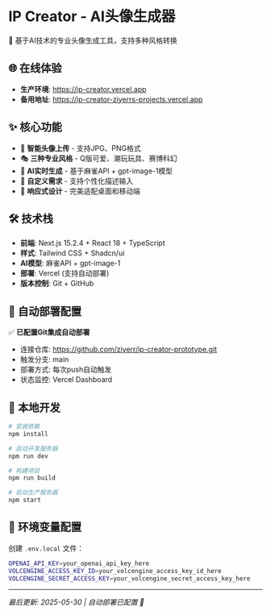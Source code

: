 # IP Creator - AI头像生成器

🎨 基于AI技术的专业头像生成工具，支持多种风格转换

## 🌐 在线体验
- **生产环境**: https://ip-creator.vercel.app
- **备用地址**: https://ip-creator-ziyerrs-projects.vercel.app

## ✨ 核心功能
- 📸 **智能头像上传** - 支持JPG、PNG格式
- 🎭 **三种专业风格** - Q版可爱、潮玩玩具、赛博科幻
- 🤖 **AI实时生成** - 基于麻雀API + gpt-image-1模型
- 🎨 **自定义需求** - 支持个性化描述输入
- 📱 **响应式设计** - 完美适配桌面和移动端

## 🛠️ 技术栈
- **前端**: Next.js 15.2.4 + React 18 + TypeScript
- **样式**: Tailwind CSS + Shadcn/ui
- **AI模型**: 麻雀API + gpt-image-1
- **部署**: Vercel (支持自动部署)
- **版本控制**: Git + GitHub

## 🚀 自动部署配置
✅ **已配置Git集成自动部署**
- 连接仓库: https://github.com/ziyerr/ip-creator-prototype.git
- 触发分支: main
- 部署方式: 每次push自动触发
- 状态监控: Vercel Dashboard

## 🔧 本地开发
```bash
# 安装依赖
npm install

# 启动开发服务器
npm run dev

# 构建项目
npm run build

# 启动生产服务器
npm start
```

## 📝 环境变量配置
创建 `.env.local` 文件：
```bash
OPENAI_API_KEY=your_openai_api_key_here
VOLCENGINE_ACCESS_KEY_ID=your_volcengine_access_key_id_here
VOLCENGINE_SECRET_ACCESS_KEY=your_volcengine_secret_access_key_here
```

---
*最后更新: 2025-05-30 | 自动部署已配置 🚀*